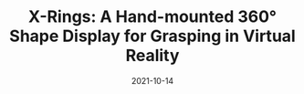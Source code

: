 ---
title: 'X-Rings: A Hand-mounted 360° Shape Display for Grasping in Virtual Reality'
authors: 'Eric J Gonzalez, Eyal Ofek, Mar Gonzalez-Franco, Mike Sinclair'
venue: 'UIST 2021'
doi: 'https://doi.org/10.1145/3472749.3474782'
reason: 'X-rings'
picked_by: 'Jiasheng'
date: 2021-10-14
---